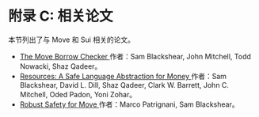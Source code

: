 # 附录 C: 相关论文

本节列出了与 Move 和 Sui 相关的论文。

- [ The Move Borrow Checker ](https://arxiv.org/abs/2205.05181) 作者：Sam Blackshear, John Mitchell, Todd Nowacki, Shaz Qadeer。
- [ Resources: A Safe Language Abstraction for Money ](https://arxiv.org/abs/2004.05106) 作者：Sam Blackshear, David L. Dill, Shaz Qadeer, Clark W. Barrett, John C. Mitchell, Oded Padon, Yoni Zohar。
- [ Robust Safety for Move ](https://arxiv.org/abs/2110.05043) 作者：Marco Patrignani, Sam Blackshear。
